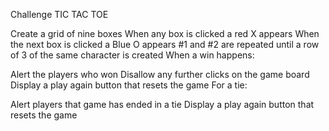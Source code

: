 Challenge TIC TAC TOE

Create a grid of nine boxes
When any box is clicked a red X appears
When the next box is clicked a Blue O appears
#1 and #2 are repeated until a row of 3 of the same character is created
When a win happens:

Alert the players who won
Disallow any further clicks on the game board
Display a play again button that resets the game
For a tie:

Alert players that game has ended in a tie
Display a play again button that resets the game